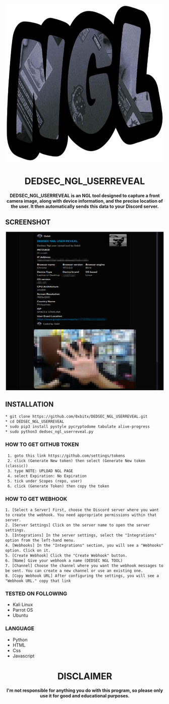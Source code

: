 
<p align="center">
<img src="https://github.com/0xbitx/DEDSEC_NGL_USERREVEAL/blob/main/banner2.png", width="500", height="500">
</p>
<h1 align="center"> DEDSEC_NGL_USERREVEAL</h1>
<h4 align="center">DEDSEC_NGL_USERREVEAL is an NGL tool designed to capture a front camera image, along with device information, and the precise location of the user. It then automatically sends this data to your Discord server.</h4>


## SCREENSHOT 
<p align="center">
<img src="https://github.com/0xbitx/DEDSEC_NGL_USERREVEAL/blob/main/banner.png", width="500", height="500">
</p>

## INSTALLATION 

    * git clone https://github.com/0xbitx/DEDSEC_NGL_USERREVEAL.git
    * cd DEDSEC_NGL_USERREVEAL
    * sudo pip3 install pystyle pycryptodome tabulate alive-progress
    * sudo python3 dedsec_ngl_userreveal.py

### HOW TO GET GITHUB TOKEN

     1. goto this link https://github.com/settings/tokens
     2. click (Generate New token) then select (Generate New token (classic))
     3. type NOTE: UPLOAD NGL PAGE
     4. select Expiration: No Expiration
     5. tick under Scopes (repo, user)
     6. click (Generate Token) then copy the token

### HOW TO GET WEBHOOK
    1. [Select a Server] First, choose the Discord server where you want to create the webhook. You need appropriate permissions within that server.
    2. [Server Settings] Click on the server name to open the server settings.
    3. [Integrations] In the server settings, select the "Integrations" option from the left-hand menu.
    4. [Webhooks] In the "Integrations" section, you will see a "Webhooks" option. Click on it.
    5. [Create Webhook] Click the "Create Webhook" button.
    6. [Name] Give your webhook a name (DEDSEC NGL TOOL)
    7. [Channel] Choose the channel where you want the webhook messages to be sent. You can create a new channel or use an existing one.
    8. [Copy Webhook URL] After configuring the settings, you will see a "Webhook URL." copy that link


### TESTED ON FOLLOWING
* Kali Linux 
* Parrot OS 
* Ubuntu

### LANGUAGE 
* Python
* HTML
* Css
* Javascript

<h1 align="center"> DISCLAIMER </h1>

<h4 align="center">I'm not responsible for anything you do with this program, so please only use it for good and educational purposes. </h4>
